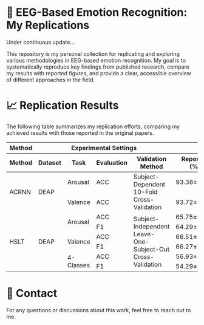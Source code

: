


# 🚀 EEG-Based Emotion Recognition: My Replications
Under continuous update...

This repository is my personal collection for replicating and exploring various methodologies in EEG-based emotion recognition. My goal is to systematically reproduce key findings from published research, compare my results with reported figures, and provide a clear, accessible overview of different approaches in the field.

# 📈 Replication Results
The following table summarizes my replication efforts, comparing my achieved results with those reported in the original papers.

<table>
  <thead>
    <tr>
      <th colspan="1">Method</th>
      <th colspan="4">Experimental Settings</th>
      <th colspan="3">Results</th>
    </tr>
    <tr>
      <th>Method</th>
      <th>Dataset</th>
      <th>Task</th>
      <th>Evaluation</th>
      <th>Validation Method</th>
      <th>Reported (%)</th>
      <th>Replication (%)</th>
      <th>Gap (%)</th>
    </tr>
  </thead>
  <tbody>
    <tr>
      <td rowspan="2">ACRNN</td>
      <td rowspan="2">DEAP</td>
      <td>Arousal</td>
      <td>ACC</td>
      <td rowspan="2">Subject-Dependent<br>10-Fold Cross-Validation</td>
      <td>93.38±3.73</td>
      <td>94.22±3.95</td>
      <td>+0.84↑</td>
    </tr>
    <tr>
      <td>Valence</td>
      <td>ACC</td>
      <td>93.72±3.21</td>
      <td>92.53±5.32</td>
      <td>-1.19↓</td>
    </tr>
    <tr>
      <td rowspan="6">HSLT</td>
      <td rowspan="6">DEAP</td>
      <td rowspan="2">Arousal</td>
      <td>ACC</td>
      <td rowspan="6">Subject-Independent<br>Leave-One-Subject-Out Cross-Validation</td>
      <td>65.75±8.51</td>
      <td>64.34±13.45</td>
      <td>-1.41↓</td>
    </tr>
    <tr>
      <td>F1</td>
      <td>64.29±10.06</td>
      <td>60.20±13.86</td>
      <td>-4.09↓</td>
    </tr>
    <tr>
      <td rowspan="2">Valence</td>
      <td>ACC</td>
      <td>66.51±8.53</td>
      <td>62.91±9.11</td>
      <td>-3.60↓</td>
    </tr>
    <tr>
      <td>F1</td>
      <td>66.27±7.29</td>
      <td>57.99±10.34</td>
      <td>-8.28↓</td>
    </tr>
    <tr>
      <td rowspan="2">4-Classes</td>
      <td>ACC</td>
      <td>56.93±8.22</td>
      <td>44.97±15.22</td>
      <td>-11.96↓</td>
    </tr>
    <tr>
      <td>F1</td>
      <td>54.29±8.59</td>
      <td>37.69±15.35</td>
      <td>-16.60↓</td>
    </tr>
  </tbody>
</table>

# 📧 Contact
For any questions or discussions about this work, feel free to reach out to me.